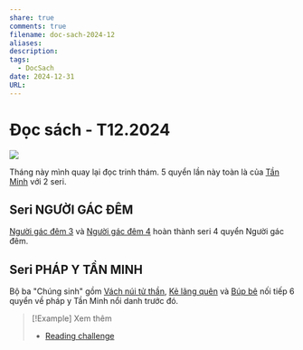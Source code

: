 ```yaml
---
share: true
comments: true
filename: doc-sach-2024-12
aliases: 
description: 
tags:
  - DocSach
date: 2024-12-31
URL: 
---
```

# Đọc sách - T12.2024  
  
![](https://i.imgur.com/YxsITX5.png)  
  
Tháng này mình quay lại đọc trinh thám. 5 quyển lần này toàn là của [Tần Minh](../../T%E1%BA%A7n%20Minh.md) với 2 seri.  
  
## Seri NGƯỜI GÁC ĐÊM  
  
[Người gác đêm 3](./nguoi-gac-dem-3.md) và [Người gác đêm 4](./nguoi-gac-dem-4.md) hoàn thành seri 4 quyển Người gác đêm.  
  
## Seri PHÁP Y TẦN MINH  
  
Bộ ba "Chúng sinh" gồm [Vách núi tử thần](./vach-nui-tu-than.md), [Kẻ lãng quên](./ke-lang-quen.md) và [Búp bê](./bup-be.md) nối tiếp 6 quyển về pháp y Tần Minh nổi danh trước đó.  
  
  
  
> [!Example] Xem thêm  
> - [Reading challenge](./reading-challenge.md)  
